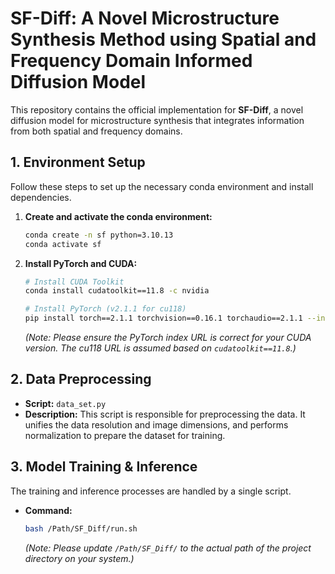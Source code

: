 # SF-Diff: A Novel Microstructure Synthesis Method using Spatial and Frequency Domain Informed Diffusion Model

This repository contains the official implementation for **SF-Diff**, a novel diffusion model for microstructure synthesis that integrates information from both spatial and frequency domains.

## 1. Environment Setup

Follow these steps to set up the necessary conda environment and install dependencies.

1.  **Create and activate the conda environment:**
    ```bash
    conda create -n sf python=3.10.13
    conda activate sf
    ```

2.  **Install PyTorch and CUDA:**
    ```bash
    # Install CUDA Toolkit
    conda install cudatoolkit==11.8 -c nvidia
    
    # Install PyTorch (v2.1.1 for cu118)
    pip install torch==2.1.1 torchvision==0.16.1 torchaudio==2.1.1 --index-url [https://download.pytorch.org/whl/cu118](https://download.pytorch.org/whl/cu118)
    ```
    *(Note: Please ensure the PyTorch index URL is correct for your CUDA version. The cu118 URL is assumed based on `cudatoolkit==11.8`.)*

## 2. Data Preprocessing

* **Script:** `data_set.py`
* **Description:** This script is responsible for preprocessing the data. It unifies the data resolution and image dimensions, and performs normalization to prepare the dataset for training.

## 3. Model Training & Inference

The training and inference processes are handled by a single script.

* **Command:**
    ```bash
    bash /Path/SF_Diff/run.sh
    ```
    *(Note: Please update `/Path/SF_Diff/` to the actual path of the project directory on your system.)*
